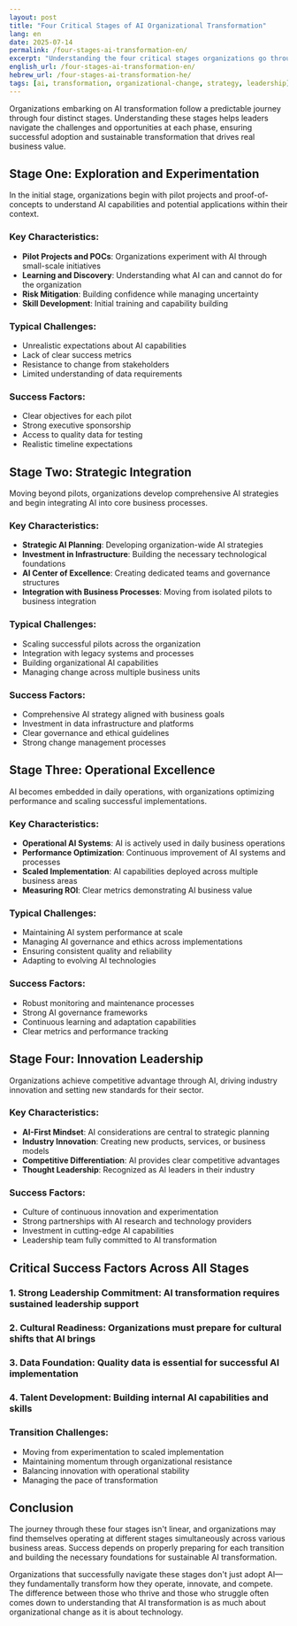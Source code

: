 ```yaml
---
layout: post
title: "Four Critical Stages of AI Organizational Transformation"
lang: en
date: 2025-07-14
permalink: /four-stages-ai-transformation-en/
excerpt: "Understanding the four critical stages organizations go through in their AI transformation journey - from initial exploration to innovation leadership."
english_url: /four-stages-ai-transformation-en/
hebrew_url: /four-stages-ai-transformation-he/
tags: [ai, transformation, organizational-change, strategy, leadership]
---
```


Organizations embarking on AI transformation follow a predictable journey through four distinct stages. Understanding these stages helps leaders navigate the challenges and opportunities at each phase, ensuring successful adoption and sustainable transformation that drives real business value.

## Stage One: Exploration and Experimentation

In the initial stage, organizations begin with pilot projects and proof-of-concepts to understand AI capabilities and potential applications within their context.

### Key Characteristics:
- **Pilot Projects and POCs**: Organizations experiment with AI through small-scale initiatives
- **Learning and Discovery**: Understanding what AI can and cannot do for the organization
- **Risk Mitigation**: Building confidence while managing uncertainty
- **Skill Development**: Initial training and capability building

### Typical Challenges:
- Unrealistic expectations about AI capabilities
- Lack of clear success metrics
- Resistance to change from stakeholders
- Limited understanding of data requirements

### Success Factors:
- Clear objectives for each pilot
- Strong executive sponsorship
- Access to quality data for testing
- Realistic timeline expectations

## Stage Two: Strategic Integration

Moving beyond pilots, organizations develop comprehensive AI strategies and begin integrating AI into core business processes.

### Key Characteristics:
- **Strategic AI Planning**: Developing organization-wide AI strategies
- **Investment in Infrastructure**: Building the necessary technological foundations
- **AI Center of Excellence**: Creating dedicated teams and governance structures
- **Integration with Business Processes**: Moving from isolated pilots to business integration

### Typical Challenges:
- Scaling successful pilots across the organization
- Integration with legacy systems and processes
- Building organizational AI capabilities
- Managing change across multiple business units

### Success Factors:
- Comprehensive AI strategy aligned with business goals
- Investment in data infrastructure and platforms
- Clear governance and ethical guidelines
- Strong change management processes

## Stage Three: Operational Excellence

AI becomes embedded in daily operations, with organizations optimizing performance and scaling successful implementations.

### Key Characteristics:
- **Operational AI Systems**: AI is actively used in daily business operations
- **Performance Optimization**: Continuous improvement of AI systems and processes
- **Scaled Implementation**: AI capabilities deployed across multiple business areas
- **Measuring ROI**: Clear metrics demonstrating AI business value

### Typical Challenges:
- Maintaining AI system performance at scale
- Managing AI governance and ethics across implementations
- Ensuring consistent quality and reliability
- Adapting to evolving AI technologies

### Success Factors:
- Robust monitoring and maintenance processes
- Strong AI governance frameworks
- Continuous learning and adaptation capabilities
- Clear metrics and performance tracking

## Stage Four: Innovation Leadership

Organizations achieve competitive advantage through AI, driving industry innovation and setting new standards for their sector.

### Key Characteristics:
- **AI-First Mindset**: AI considerations are central to strategic planning
- **Industry Innovation**: Creating new products, services, or business models
- **Competitive Differentiation**: AI provides clear competitive advantages
- **Thought Leadership**: Recognized as AI leaders in their industry

### Success Factors:
- Culture of continuous innovation and experimentation
- Strong partnerships with AI research and technology providers
- Investment in cutting-edge AI capabilities
- Leadership team fully committed to AI transformation

## Critical Success Factors Across All Stages

### 1. **Strong Leadership Commitment**: AI transformation requires sustained leadership support
### 2. **Cultural Readiness**: Organizations must prepare for cultural shifts that AI brings
### 3. **Data Foundation**: Quality data is essential for successful AI implementation
### 4. **Talent Development**: Building internal AI capabilities and skills

### Transition Challenges:
- Moving from experimentation to scaled implementation
- Maintaining momentum through organizational resistance
- Balancing innovation with operational stability
- Managing the pace of transformation

## Conclusion

The journey through these four stages isn't linear, and organizations may find themselves operating at different stages simultaneously across various business areas. Success depends on properly preparing for each transition and building the necessary foundations for sustainable AI transformation.

Organizations that successfully navigate these stages don't just adopt AI—they fundamentally transform how they operate, innovate, and compete. The difference between those who thrive and those who struggle often comes down to understanding that AI transformation is as much about organizational change as it is about technology.